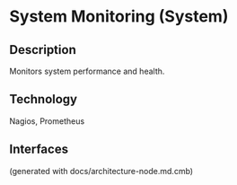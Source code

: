 # System Monitoring (System)
## Description
Monitors system performance and health.

## Technology
Nagios, Prometheus


## Interfaces


(generated with docs/architecture-node.md.cmb)
